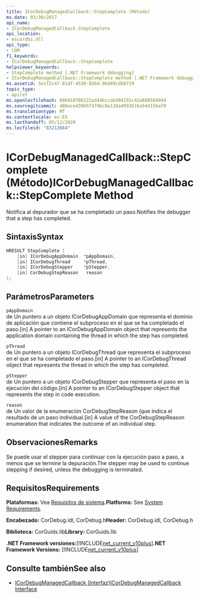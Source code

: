```yaml
---
title: ICorDebugManagedCallback::StepComplete (Método)
ms.date: 03/30/2017
api_name:
- ICorDebugManagedCallback.StepComplete
api_location:
- mscordbi.dll
api_type:
- COM
f1_keywords:
- ICorDebugManagedCallback::StepComplete
helpviewer_keywords:
- StepComplete method [.NET Framework debugging]
- ICorDebugManagedCallback::StepComplete method [.NET Framework debugging]
ms.assetid: 5e1f2c47-81df-4530-826d-96489cd68719
topic_type:
- apiref
ms.openlocfilehash: 89b010706222ad44bccabd94191c42a888584944
ms.sourcegitcommit: 488aced39b5f374bc0a139a4993616a54d15baf0
ms.translationtype: MT
ms.contentlocale: es-ES
ms.lasthandoff: 05/12/2020
ms.locfileid: "83212664"
---
```

# <a name="icordebugmanagedcallbackstepcomplete-method"></a><span data-ttu-id="4ee7e-102">ICorDebugManagedCallback::StepComplete (Método)</span><span class="sxs-lookup"><span data-stu-id="4ee7e-102">ICorDebugManagedCallback::StepComplete Method</span></span>
<span data-ttu-id="4ee7e-103">Notifica al depurador que se ha completado un paso.</span><span class="sxs-lookup"><span data-stu-id="4ee7e-103">Notifies the debugger that a step has completed.</span></span>  
  
## <a name="syntax"></a><span data-ttu-id="4ee7e-104">Sintaxis</span><span class="sxs-lookup"><span data-stu-id="4ee7e-104">Syntax</span></span>  
  
```cpp  
HRESULT StepComplete (  
    [in] ICorDebugAppDomain  *pAppDomain,  
    [in] ICorDebugThread     *pThread,  
    [in] ICorDebugStepper    *pStepper,  
    [in] CorDebugStepReason   reason  
);  
```  
  
## <a name="parameters"></a><span data-ttu-id="4ee7e-105">Parámetros</span><span class="sxs-lookup"><span data-stu-id="4ee7e-105">Parameters</span></span>  
 `pAppDomain`  
 <span data-ttu-id="4ee7e-106">de Un puntero a un objeto ICorDebugAppDomain que representa el dominio de aplicación que contiene el subproceso en el que se ha completado el paso.</span><span class="sxs-lookup"><span data-stu-id="4ee7e-106">[in] A pointer to an ICorDebugAppDomain object that represents the application domain containing the thread in which the step has completed.</span></span>  
  
 `pThread`  
 <span data-ttu-id="4ee7e-107">de Un puntero a un objeto ICorDebugThread que representa el subproceso en el que se ha completado el paso.</span><span class="sxs-lookup"><span data-stu-id="4ee7e-107">[in] A pointer to an ICorDebugThread object that represents the thread in which the step has completed.</span></span>  
  
 `pStepper`  
 <span data-ttu-id="4ee7e-108">de Un puntero a un objeto ICorDebugStepper que representa el paso en la ejecución del código.</span><span class="sxs-lookup"><span data-stu-id="4ee7e-108">[in] A pointer to an ICorDebugStepper object that represents the step in code execution.</span></span>  
  
 `reason`  
 <span data-ttu-id="4ee7e-109">de Un valor de la enumeración CorDebugStepReason (que indica el resultado de un paso individual.</span><span class="sxs-lookup"><span data-stu-id="4ee7e-109">[in] A value of the CorDebugStepReason enumeration that indicates the outcome of an individual step.</span></span>  
  
## <a name="remarks"></a><span data-ttu-id="4ee7e-110">Observaciones</span><span class="sxs-lookup"><span data-stu-id="4ee7e-110">Remarks</span></span>  
 <span data-ttu-id="4ee7e-111">Se puede usar el stepper para continuar con la ejecución paso a paso, a menos que se termine la depuración.</span><span class="sxs-lookup"><span data-stu-id="4ee7e-111">The stepper may be used to continue stepping if desired, unless the debugging is terminated.</span></span>  
  
## <a name="requirements"></a><span data-ttu-id="4ee7e-112">Requisitos</span><span class="sxs-lookup"><span data-stu-id="4ee7e-112">Requirements</span></span>  
 <span data-ttu-id="4ee7e-113">**Plataformas:** Vea [Requisitos de sistema](../../get-started/system-requirements.md).</span><span class="sxs-lookup"><span data-stu-id="4ee7e-113">**Platforms:** See [System Requirements](../../get-started/system-requirements.md).</span></span>  
  
 <span data-ttu-id="4ee7e-114">**Encabezado:** CorDebug.idl, CorDebug.h</span><span class="sxs-lookup"><span data-stu-id="4ee7e-114">**Header:** CorDebug.idl, CorDebug.h</span></span>  
  
 <span data-ttu-id="4ee7e-115">**Biblioteca:** CorGuids.lib</span><span class="sxs-lookup"><span data-stu-id="4ee7e-115">**Library:** CorGuids.lib</span></span>  
  
 <span data-ttu-id="4ee7e-116">**.NET Framework versiones:**[!INCLUDE[net_current_v10plus](../../../../includes/net-current-v10plus-md.md)]</span><span class="sxs-lookup"><span data-stu-id="4ee7e-116">**.NET Framework Versions:** [!INCLUDE[net_current_v10plus](../../../../includes/net-current-v10plus-md.md)]</span></span>  
  
## <a name="see-also"></a><span data-ttu-id="4ee7e-117">Consulte también</span><span class="sxs-lookup"><span data-stu-id="4ee7e-117">See also</span></span>

- [<span data-ttu-id="4ee7e-118">ICorDebugManagedCallback (Interfaz)</span><span class="sxs-lookup"><span data-stu-id="4ee7e-118">ICorDebugManagedCallback Interface</span></span>](icordebugmanagedcallback-interface.md)
